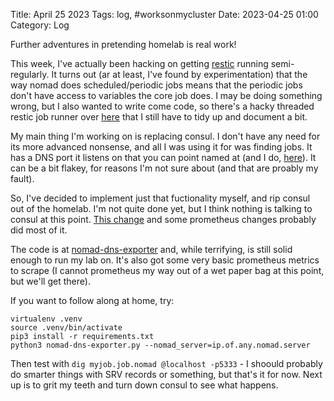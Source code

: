 Title: April 25 2023
Tags: log, #worksonmycluster 
Date: 2023-04-25 01:00 
Category: Log 
 
Further adventures in pretending homelab is real work!

This week, I've actually been hacking on getting [restic](https://restic.net/) running semi-regularly. It turns out (ar at least, I've found by experimentation) that the way nomad does scheduled/periodic jobs means that the periodic jobs don't have access to variables the core job does. I may be doing something wrong, but I also wanted to write come code, so there's a hacky threaded restic job runner over [here](https://github.com/gerrowadat/nomad-homelab/tree/main/resticrunner) that I still have to tidy up and document a bit.

My main thing I'm working on is replacing consul. I don't have any need for its more advanced nonsense, and all I was using it for was finding jobs. It has a DNS port it listens on that you can point named at (and I do, [here](https://github.com/gerrowadat/homelab/blob/main/dns/etc-bind/named.conf.local#L27)). It can be a bit flakey, for reasons I'm not sure about (and that are proably my fault).

So, I've decided to implement just that fuctionality myself, and rip consul out of the homelab. I'm not quite done yet, but I think nothing is talking to consul at this point. [This change](https://github.com/gerrowadat/homelab/commit/db41927cd759566084a8ead05d0c2fd2ded44a66) and some prometheus changes probably did most of it. 

The code is at [nomad-dns-exporter](https://github.com/gerrowadat/nomad-dns-exporter) and, while terrifying, is still solid enough to run my lab on. It's also got some very basic prometheus metrics to scrape (I cannot prometheus my way out of a wet paper bag at this point, but we'll get there).

If you want to follow along at home, try:

```
virtualenv .venv
source .venv/bin/activate
pip3 install -r requirements.txt
python3 nomad-dns-exporter.py --nomad_server=ip.of.any.nomad.server
```

Then test with `dig myjob.job.nomad @localhost -p5333` - I shoould probably do smarter things with SRV records or something, but that's it for now. Next up is to grit my teeth and turn down consul to see what happens.
